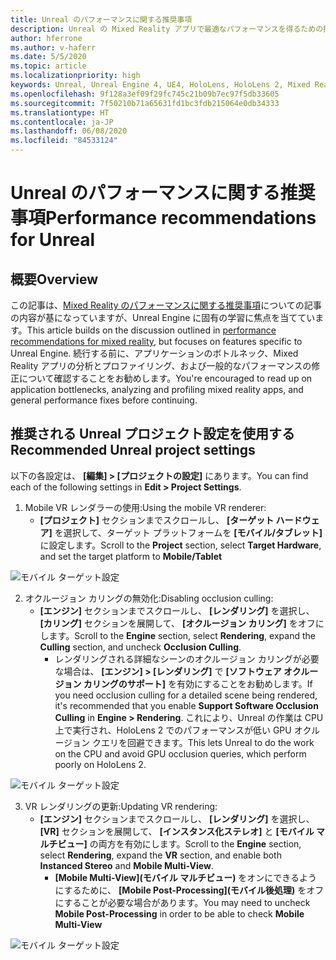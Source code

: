 ```yaml
---
title: Unreal のパフォーマンスに関する推奨事項
description: Unreal の Mixed Reality アプリで最適なパフォーマンスを得るための推奨事項
author: hferrone
ms.author: v-haferr
ms.date: 5/5/2020
ms.topic: article
ms.localizationpriority: high
keywords: Unreal, Unreal Engine 4, UE4, HoloLens, HoloLens 2, Mixed Reality, パフォーマンス, 最適化, 設定, ドキュメント
ms.openlocfilehash: 9f128a3ef09f29fc745c21b09b7ec97f5db33605
ms.sourcegitcommit: 7f50210b71a65631fd1bc3fdb215064e0db34333
ms.translationtype: HT
ms.contentlocale: ja-JP
ms.lasthandoff: 06/08/2020
ms.locfileid: "84533124"
---
```

# <a name="performance-recommendations-for-unreal"></a><span data-ttu-id="d4618-104">Unreal のパフォーマンスに関する推奨事項</span><span class="sxs-lookup"><span data-stu-id="d4618-104">Performance recommendations for Unreal</span></span>

## <a name="overview"></a><span data-ttu-id="d4618-105">概要</span><span class="sxs-lookup"><span data-stu-id="d4618-105">Overview</span></span>

<span data-ttu-id="d4618-106">この記事は、[Mixed Reality のパフォーマンスに関する推奨事項](understanding-performance-for-mixed-reality.md)についての記事の内容が基になっていますが、Unreal Engine に固有の学習に焦点を当てています。</span><span class="sxs-lookup"><span data-stu-id="d4618-106">This article builds on the discussion outlined in [performance recommendations for mixed reality](understanding-performance-for-mixed-reality.md), but focuses on features specific to Unreal Engine.</span></span> <span data-ttu-id="d4618-107">続行する前に、アプリケーションのボトルネック、Mixed Reality アプリの分析とプロファイリング、および一般的なパフォーマンスの修正について確認することをお勧めします。</span><span class="sxs-lookup"><span data-stu-id="d4618-107">You're encouraged to read up on application bottlenecks, analyzing and profiling mixed reality apps, and general performance fixes before continuing.</span></span>

## <a name="recommended-unreal-project-settings"></a><span data-ttu-id="d4618-108">推奨される Unreal プロジェクト設定を使用する</span><span class="sxs-lookup"><span data-stu-id="d4618-108">Recommended Unreal project settings</span></span>
<span data-ttu-id="d4618-109">以下の各設定は、 **[編集] > [プロジェクトの設定]** にあります。</span><span class="sxs-lookup"><span data-stu-id="d4618-109">You can find each of the following settings in **Edit > Project Settings**.</span></span>

1. <span data-ttu-id="d4618-110">Mobile VR レンダラーの使用:</span><span class="sxs-lookup"><span data-stu-id="d4618-110">Using the mobile VR renderer:</span></span>
    * <span data-ttu-id="d4618-111">**[プロジェクト]** セクションまでスクロールし、 **[ターゲット ハードウェア]** を選択して、ターゲット プラットフォームを **[モバイル/タブレット]** に設定します。</span><span class="sxs-lookup"><span data-stu-id="d4618-111">Scroll to the **Project** section, select **Target Hardware**, and set the target platform to **Mobile/Tablet**</span></span>

![モバイル ターゲット設定](images/unreal/performance-recommendations-img-01.png)

2. <span data-ttu-id="d4618-113">オクルージョン カリングの無効化:</span><span class="sxs-lookup"><span data-stu-id="d4618-113">Disabling occlusion culling:</span></span>
    * <span data-ttu-id="d4618-114">**[エンジン]** セクションまでスクロールし、 **[レンダリング]** を選択し、 **[カリング]** セクションを展開して、 **[オクルージョン カリング]** をオフにします。</span><span class="sxs-lookup"><span data-stu-id="d4618-114">Scroll to the **Engine** section, select **Rendering**, expand the **Culling** section, and uncheck **Occlusion Culling**.</span></span>
        + <span data-ttu-id="d4618-115">レンダリングされる詳細なシーンのオクルージョン カリングが必要な場合は、 **[エンジン] > [レンダリング]** で **[ソフトウェア オクルージョン カリングのサポート]** を有効にすることをお勧めします。</span><span class="sxs-lookup"><span data-stu-id="d4618-115">If you need occlusion culling for a detailed scene being rendered, it's recommended that you enable **Support Software Occlusion Culling** in **Engine > Rendering**.</span></span> <span data-ttu-id="d4618-116">これにより、Unreal の作業は CPU 上で実行され、HoloLens 2 でのパフォーマンスが低い GPU オクルージョン クエリを回避できます。</span><span class="sxs-lookup"><span data-stu-id="d4618-116">This lets Unreal to do the work on the CPU and avoid GPU occlusion queries, which perform poorly on HoloLens 2.</span></span>

![モバイル ターゲット設定](images/unreal/performance-recommendations-img-02.png)

3. <span data-ttu-id="d4618-118">VR レンダリングの更新:</span><span class="sxs-lookup"><span data-stu-id="d4618-118">Updating VR rendering:</span></span>
    * <span data-ttu-id="d4618-119">**[エンジン]** セクションまでスクロールし、 **[レンダリング]** を選択し、 **[VR]** セクションを展開して、 **[インスタンス化ステレオ]** と **[モバイル マルチビュー]** の両方を有効にします。</span><span class="sxs-lookup"><span data-stu-id="d4618-119">Scroll to the **Engine** section, select **Rendering**, expand the **VR** section, and enable both **Instanced Stereo** and **Mobile Multi-View**.</span></span>
        + <span data-ttu-id="d4618-120">**[Mobile Multi-View]\(モバイル マルチビュー\)** をオンにできるようにするために、 **[Mobile Post-Processing]\(モバイル後処理\)** をオフにすることが必要な場合があります。</span><span class="sxs-lookup"><span data-stu-id="d4618-120">You may need to uncheck **Mobile Post-Processing** in order to be able to check **Mobile Multi-View**</span></span>

![モバイル ターゲット設定](images/unreal/performance-recommendations-img-03.png)
